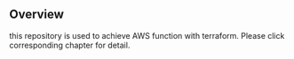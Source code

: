 ## Overview
this repository is used to achieve AWS function with terraform. Please click corresponding chapter for detail.